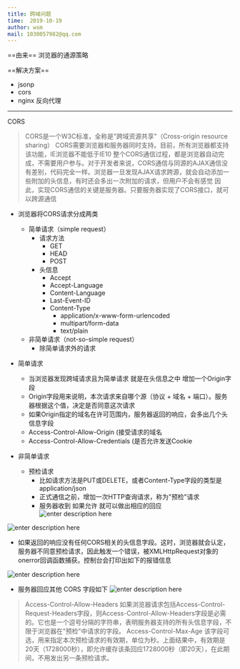 ```yaml
---
title: 跨域问题
time:  2019-10-19
author: wsm
mail: 1030057982@qq.com
---
```


==由来==
浏览器的通源策略

==解决方案==
* jsonp
* cors
* nginx 反向代理

****
CORS
> CORS是一个W3C标准，全称是"跨域资源共享"（Cross-origin resource sharing）
> CORS需要浏览器和服务器同时支持。目前，所有浏览器都支持该功能，IE浏览器不能低于IE10
整个CORS通信过程，都是浏览器自动完成，不需要用户参与。对于开发者来说，CORS通信与同源的AJAX通信没有差别，代码完全一样。浏览器一旦发现AJAX请求跨源，就会自动添加一些附加的头信息，有时还会多出一次附加的请求，但用户不会有感觉
因此，实现CORS通信的关键是服务器。只要服务器实现了CORS接口，就可以跨源通信

* 浏览器将CORS请求分成两类
	* 简单请求（simple request）
		* 请求方法
			*  GET
			*  HEAD
			*  POST
		* 头信息
			*  Accept
			* Accept-Language
			* Content-Language
			* Last-Event-ID
			* Content-Type
				* application/x-www-form-urlencoded
				* multipart/form-data
				* text/plain 
	* 非简单请求（not-so-simple request） 
		* 除简单请求外的请求

* 简单请求
	* 当浏览器发现跨域请求且为简单请求 就是在头信息之中 增加一个Origin字段 
	* Origin字段用来说明，本次请求来自哪个源（协议 + 域名 + 端口）。服务器根据这个值，决定是否同意这次请求
	* 如果Origin指定的域名在许可范围内，服务器返回的响应，会多出几个头信息字段
	* Access-Control-Allow-Origin (接受请求的域名
	* Access-Control-Allow-Credentials (是否允许发送Cookie

* 非简单请求
	* 预检请求
		* 比如请求方法是PUT或DELETE，或者Content-Type字段的类型是application/json 
		* 正式通信之前，增加一次HTTP查询请求，称为"预检"请求
		* 服务器收到 如果允许 就可以做出相应的回应
![enter description here](https://img.wsmpage.cn/learning/2019-10-19/1571475267872.png)

![enter description here](https://img.wsmpage.cn/learning/2019-10-19/1571475292633.png)

* 如果返回的响应没有任何CORS相关的头信息字段。这时，浏览器就会认定，服务器不同意预检请求，因此触发一个错误，被XMLHttpRequest对象的onerror回调函数捕获。控制台会打印出如下的报错信息

![enter description here](https://img.wsmpage.cn/learning/2019-10-19/1571475459539.png)

* 服务器回应其他 CORS 字段如下
![enter description here](https://img.wsmpage.cn/learning/2019-10-19/1571475524891.png)

> Access-Control-Allow-Headers
> 如果浏览器请求包括Access-Control-Request-Headers字段，则Access-Control-Allow-Headers字段是必需的。它也是一个逗号分隔的字符串，表明服务器支持的所有头信息字段，不限于浏览器在"预检"中请求的字段。
> Access-Control-Max-Age
> 该字段可选，用来指定本次预检请求的有效期，单位为秒。上面结果中，有效期是20天（1728000秒），即允许缓存该条回应1728000秒（即20天），在此期间，不用发出另一条预检请求。